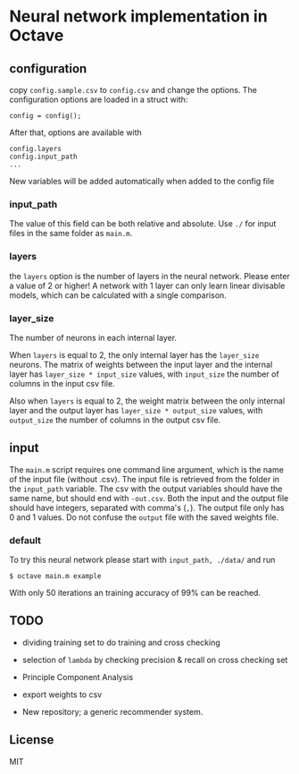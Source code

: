 # Neural network implementation in Octave

## configuration

copy `config.sample.csv` to `config.csv` and change the options. The configuration options are loaded in a struct with:

```
config = config();
```

After that, options are available with

```
config.layers
config.input_path
...
```

New variables will be added automatically when added to the config file

### input_path
The value of this field can be both relative and absolute. Use `./` for input files in the same folder as `main.m`.

### layers
the `layers` option is the number of layers in the neural network. Please enter a value of 2 or higher! A network with 1 layer can only learn linear divisable models, which can be calculated with a single comparison.

### layer_size
The number of neurons in each internal layer. 

When `layers` is equal to 2, the only internal layer has the `layer_size` neurons. The matrix of weights between the input layer and the internal layer has `layer_size * input_size` values, with `input_size` the number of columns in the input csv file.

Also when `layers` is equal to 2, the weight matrix between the only internal layer and the output layer has `layer_size * output_size` values, with `output_size` the number of columns in the output csv file.

## input
The `main.m` script requires one command line argument, which is the name of the input file (without .csv). The input file is retrieved from the folder in the `input_path` variable. The csv with the output variables should have the same name, but should end with `-out.csv`. Both the input and the output file should have integers, separated with comma's (`,`). The output file only has 0 and 1 values. Do not confuse the `output` file with the saved weights file.

### default
To try this neural network please start with `input_path, ./data/` and run
```
$ octave main.m example
```

With only 50 iterations an training accuracy of 99% can be reached.

## TODO
- dividing training set to do training and cross checking
- selection of `lambda` by checking precision & recall on cross checking set
- Principle Component Analysis
- export weights to csv

- New repository; a generic recommender system.

## License
MIT
